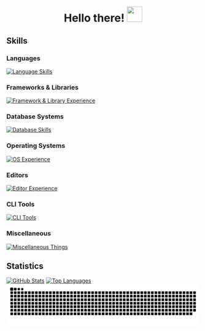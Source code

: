 <h1 align="center">Hello there! <img src="https://raw.githubusercontent.com/MartinHeinz/MartinHeinz/master/wave.gif" width="40" height="40"></h1>

## Skills

### Languages

[![Language Skills](https://skillicons.dev/icons?i=rust,cs,go,java,c,python,lua,cpp,bash,haskell,ts,js,html,css,gradle,maven,md&perline=5)](https://asmussen.tech)

### Frameworks & Libraries

[![Framework & Library Experience](https://skillicons.dev/icons?i=dotnet,svelte,tailwindcss,opencv,bevy,gtk,yew,spring&perline=3)](https://asmussen.tech)

### Database Systems

[![Database Skills](https://skillicons.dev/icons?i=postgres,mysql,redis,sqlite,mongo)](https://asmussen.tech)

### Operating Systems

[![OS Experience](https://skillicons.dev/icons?i=nix,arch,windows,debian,kali,ubuntu,mint&perline=4)](https://asmussen.tech)

### Editors

[![Editor Experience](https://skillicons.dev/icons?i=neovim,vim,idea,rider,vscode,pycharm,androidstudio,obsidian,visualstudio,eclipse&perline=4)](https://asmussen.tech)

### CLI Tools

[![CLI Tools](https://skillicons.dev/icons?i=bash,git,cmake,npm,docker,kubernetes,kafka,powershell&perline=4)](https://asmussen.tech)

### Miscellaneous

[![Miscellaneous Things](https://skillicons.dev/icons?i=linux,arduino,godot,unity,aws,azure,cloudflare,nodejs,bun,figma,github,githubactions,gitlab,regex,less,svg,postman&perline=5)](https://asmussen.tech)

## Statistics

[![GitHub Stats](https://github-readme-stats.vercel.app/api?username=BastianAsmussen&show_icons=true&theme=catppuccin_mocha&include_all_commits=true&count_private=true&hide_border=true)](https://github.com/BastianAsmussen?tab=repositories)
[![Top Languages](https://github-readme-stats.vercel.app/api/top-langs/?username=BastianAsmussen&theme=catppuccin_mocha&layout=compact&include_all_commits=true&hide_border=true)](https://github.com/BastianAsmussen?tab=repositories)  
[![Snake Animation](https://raw.githubusercontent.com/BastianAsmussen/BastianAsmussen/output/snake.svg)](https://github.com/BastianAsmussen?tab=repositories)

